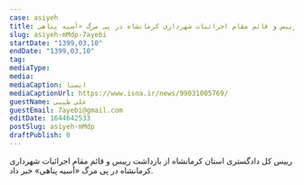 ```yaml
--- 
case: asiyeh 
title: بازداشت رییس و قائم مقام اجرائیات شهرداری کرمانشاه در پی مرگ «آسیه پناهی» 
slug: asiyeh-mMdp-7ayebi 
startDate: "1399,03,10" 
endDate: "1399,03,10" 
tag:  
mediaType:  
media:  
mediaCaption: ایسنا 
mediaCaptionUrl: https://www.isna.ir/news/99031005769/ 
guestName: علی طیبی 
guestEmail: 7ayebi@gmail.com 
editDate: 1644642533 
postSlug: asiyeh-mMdp 
draftPublish: 0 
---
```

رییس کل دادگستری استان کرمانشاه از بازداشت رییس و قائم مقام اجرائیات شهرداری کرمانشاه در پی مرگ «آسیه پناهی» خبر داد. 